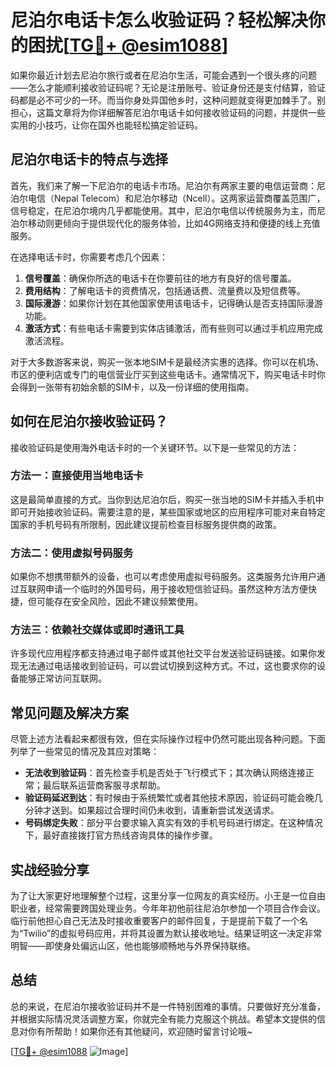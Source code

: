 # 尼泊尔电话卡怎么收验证码？轻松解决你的困扰[[TG💪+ @esim1088](https://t.me/s/esim1088)]

如果你最近计划去尼泊尔旅行或者在尼泊尔生活，可能会遇到一个很头疼的问题——怎么才能顺利接收验证码呢？无论是注册账号、验证身份还是支付结算，验证码都是必不可少的一环。而当你身处异国他乡时，这种问题就变得更加棘手了。别担心，这篇文章将为你详细解答尼泊尔电话卡如何接收验证码的问题，并提供一些实用的小技巧，让你在国外也能轻松搞定验证码。

## 尼泊尔电话卡的特点与选择

首先，我们来了解一下尼泊尔的电话卡市场。尼泊尔有两家主要的电信运营商：尼泊尔电信（Nepal Telecom）和尼泊尔移动（Ncell）。这两家运营商覆盖范围广，信号稳定，在尼泊尔境内几乎都能使用。其中，尼泊尔电信以传统服务为主，而尼泊尔移动则更倾向于提供现代化的服务体验，比如4G网络支持和便捷的线上充值服务。

在选择电话卡时，你需要考虑几个因素：

1. **信号覆盖**：确保你所选的电话卡在你要前往的地方有良好的信号覆盖。
2. **费用结构**：了解电话卡的资费情况，包括通话费、流量费以及短信费等。
3. **国际漫游**：如果你计划在其他国家使用该电话卡，记得确认是否支持国际漫游功能。
4. **激活方式**：有些电话卡需要到实体店铺激活，而有些则可以通过手机应用完成激活流程。

对于大多数游客来说，购买一张本地SIM卡是最经济实惠的选择。你可以在机场、市区的便利店或专门的电信营业厅买到这些电话卡。通常情况下，购买电话卡时你会得到一张带有初始余额的SIM卡，以及一份详细的使用指南。

## 如何在尼泊尔接收验证码？

接收验证码是使用海外电话卡时的一个关键环节。以下是一些常见的方法：

### 方法一：直接使用当地电话卡

这是最简单直接的方式。当你到达尼泊尔后，购买一张当地的SIM卡并插入手机中即可开始接收验证码。需要注意的是，某些国家或地区的应用程序可能对来自特定国家的手机号码有所限制，因此建议提前检查目标服务提供商的政策。

### 方法二：使用虚拟号码服务

如果你不想携带额外的设备，也可以考虑使用虚拟号码服务。这类服务允许用户通过互联网申请一个临时的外国号码，用于接收短信验证码。虽然这种方法方便快捷，但可能存在安全风险，因此不建议频繁使用。

### 方法三：依赖社交媒体或即时通讯工具

许多现代应用程序都支持通过电子邮件或其他社交平台发送验证码链接。如果你发现无法通过电话接收到验证码，可以尝试切换到这种方式。不过，这也要求你的设备能够正常访问互联网。

## 常见问题及解决方案

尽管上述方法看起来都很有效，但在实际操作过程中仍然可能出现各种问题。下面列举了一些常见的情况及其应对策略：

- **无法收到验证码**：首先检查手机是否处于飞行模式下；其次确认网络连接正常；最后联系运营商客服寻求帮助。
- **验证码延迟到达**：有时候由于系统繁忙或者其他技术原因，验证码可能会晚几分钟才送到。如果超过合理时间仍未收到，请重新尝试发送请求。
- **号码绑定失败**：部分平台要求输入真实有效的手机号码进行绑定。在这种情况下，最好直接拨打官方热线咨询具体的操作步骤。

## 实战经验分享

为了让大家更好地理解整个过程，这里分享一位网友的真实经历。小王是一位自由职业者，经常需要跨国处理业务。今年年初他前往尼泊尔参加一个项目合作会议。临行前他担心自己无法及时接收重要客户的邮件回复，于是提前下载了一个名为“Twilio”的虚拟号码应用，并将其设置为默认接收地址。结果证明这一决定非常明智——即使身处偏远山区，他也能够顺畅地与外界保持联络。

## 总结

总的来说，在尼泊尔接收验证码并不是一件特别困难的事情。只要做好充分准备，并根据实际情况灵活调整方案，你就完全有能力克服这个挑战。希望本文提供的信息对你有所帮助！如果你还有其他疑问，欢迎随时留言讨论哦~

[[TG💪+ @esim1088](https://t.me/s/esim1088) ![Image](https://i.postimg.cc/4NQfJmqS/Snipaste-2025-05-13-00-14-12.png)]